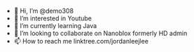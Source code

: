 - 👋 Hi, I’m @demo308
- 👀 I’m interested in Youtube
- 🌱 I’m currently learning Java
- 💞️ I’m looking to collaborate on Nanoblox formerly HD admin
- 📫 How to reach me linktree.com/jordanleejlee
<!---
demo308/demo308 is a ✨ special ✨ repository because its `README.md` (this file) appears on your GitHub profile.
You can click the Preview link to take a look at your changes.
--->
